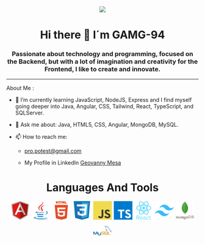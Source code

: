 <div id="header" align="center">
    <img src="https://media.giphy.com/media/ko7twHhomhk8E/giphy.gif" width="400">
    <h1 align="center">Hi there 👋 I´m GAMG-94</h1>
    <h3 align="center">Passionate about technology and programming, focused on the Backend, but with a lot of imagination and creativity for the Frontend, I like to create and innovate.</h3>
</div>


---


About Me :

- 🌱 I’m currently learning JavaScript, NodeJS, Express and I find myself going deeper into Java, Angular, CSS, Tailwind, React, TypeScript, and SQLServer.

- 💬 Ask me about: Java, HTML5, CSS, Angular, MongoDB, MySQL.

- 📫 How to reach me: 

    - pro.potest@gmail.com

    - My Profile in LinkedIn [Geovanny Mesa](https://www.linkedin.com/in/geovanny-mesa-6129b31a6/)

<div id="Tools" align="center">
    <h1 align="center">Languages And Tools</h1>
    <div>
        <img src="https://github.com/devicons/devicon/blob/master/icons/angularjs/angularjs-original.svg" title="Angular" alt="Angular" width="50" height="50">
        <img src="https://github.com/devicons/devicon/blob/master/icons/java/java-original.svg" title="Java" alt="Java" width="50" height="50">
        <img src="https://github.com/devicons/devicon/blob/master/icons/html5/html5-plain-wordmark.svg" title="HTML" alt="HTML" width="50" height="50">
        <img src="https://github.com/devicons/devicon/blob/master/icons/css3/css3-original.svg" title="CSS" alt="CSS" width="50" height="50">
        <img src="https://github.com/devicons/devicon/blob/master/icons/javascript/javascript-original.svg" title="JavaScript" alt="JavaScript" width="50" height="50">
        <img src="https://github.com/devicons/devicon/blob/master/icons/typescript/typescript-original.svg" title="TypeScript" alt="TypeScript" width="50" height="50">
        <img src="https://github.com/devicons/devicon/blob/master/icons/react/react-original-wordmark.svg" title="React" alt="React" width="50" height="50">
        <img src="https://github.com/devicons/devicon/blob/master/icons/tailwindcss/tailwindcss-plain.svg" title="Tailwind" alt="Tailwind" width="50" height="50">
        <img src="https://github.com/devicons/devicon/blob/master/icons/mongodb/mongodb-original-wordmark.svg" title="MongoDB" alt="MongoDB" width="50" height="50">
        <img src="https://github.com/devicons/devicon/blob/master/icons/mysql/mysql-original-wordmark.svg" title="MySQL" alt="MySQL" width="50" height="50">
    </div>
</div>

